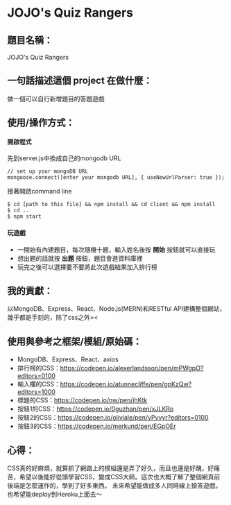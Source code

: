 # JOJO's Quiz Rangers
## 題目名稱：
JOJO's Quiz Rangers
## 一句話描述這個 project 在做什麼： 
做一個可以自行新增題目的答題遊戲
## 使用/操作方式：
#### 開啟程式
先到server.js中換成自己的mongodb URL
```
// set up your mongoDB URL
mongoose.connect([enter your mongodb URL], { useNewUrlParser: true });
```
接著開啟command line
```
$ cd [path to this file] && npm install && cd client && npm install
$ cd ..
$ npm start
```
#### 玩遊戲
* 一開始有內建題目，每次隨機十題，輸入姓名後按 **開始** 按鈕就可以直接玩
* 想出題的話就按 **出題** 按鈕，題目會進資料庫裡
* 玩完之後可以選擇要不要將此次遊戲結果加入排行榜


## 我的貢獻：
以MongoDB、Express、React、Node.js(MERN)和RESTful API建構整個網站，幾乎都是手刻的，除了css之外><
## 使用與參考之框架/模組/原始碼：
* MongoDB、Express、React、axios
* 排行榜的CSS：https://codepen.io/alexerlandsson/pen/mPWgpO?editors=0100
* 輸入欄的CSS：https://codepen.io/atunnecliffe/pen/gpKzQw?editors=1000
* 標題的CSS：https://codepen.io/nw/pen/jhKtk
* 按鈕1的CSS：https://codepen.io/0guzhan/pen/xJLKRo
* 按鈕2的CSS：https://codepen.io/oliviale/pen/vPvvyr?editors=0100
* 按鈕3的CSS：https://codepen.io/merkund/pen/EGpOEr

## 心得：
CSS真的好麻煩，就算抓了網路上的模組還是弄了好久，而且也還是好醜，好痛苦，希望以後能好從頭學習CSS，變成CSS大師。這次也大概了解了整個網頁前後端是怎麼運作的，學到了好多東西。
未來希望能做成多人同時線上搶答遊戲，也希望能deploy到Heroku上面去～